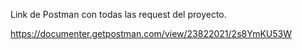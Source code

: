 Link de Postman con todas las request del proyecto.

https://documenter.getpostman.com/view/23822021/2s8YmKU53W
